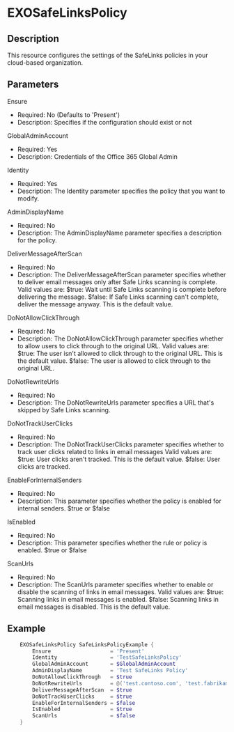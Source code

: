 # EXOSafeLinksPolicy

## Description

This resource configures the settings of the SafeLinks policies
in your cloud-based organization.

## Parameters

Ensure

- Required: No (Defaults to 'Present')
- Description: Specifies if the configuration should exist or not

GlobalAdminAccount

- Required: Yes
- Description: Credentials of the Office 365 Global Admin

Identity

- Required: Yes
- Description: The Identity parameter specifies the policy that you
  want to modify.

AdminDisplayName

- Required: No
- Description: The AdminDisplayName parameter specifies a
    description for the policy.

DeliverMessageAfterScan

- Required: No
- Description: The DeliverMessageAfterScan parameter specifies whether
  to deliver email messages only after Safe Links scanning is complete.
  Valid values are:
      $true: Wait until Safe Links scanning is complete before delivering the message.
      $false: If Safe Links scanning can't complete, deliver the message anyway. This is the default value.

DoNotAllowClickThrough

- Required: No
- Description: The DoNotAllowClickThrough parameter specifies whether to
  allow users to click through to the original URL.
  Valid values are:
      $true: The user isn't allowed to click through to the original URL.
      This is the default value.
      $false: The user is allowed to click through to the original URL.

DoNotRewriteUrls

- Required: No
- Description: The DoNotRewriteUrls parameter specifies a URL that's
  skipped by Safe Links scanning.

DoNotTrackUserClicks

- Required: No
- Description: The DoNotTrackUserClicks parameter specifies whether to
  track user clicks related to links in email messages
  Valid values are:
      $true: User clicks aren't tracked. This is the default value.
      $false: User clicks are tracked.

EnableForInternalSenders

- Required: No
- Description: This parameter specifies whether the policy is enabled
  for internal senders. $true or $false

IsEnabled

- Required: No
- Description: This parameter specifies whether the rule or policy
  is enabled. $true or $false

ScanUrls

- Required: No
- Description: The ScanUrls parameter specifies whether to enable or
  disable the scanning of links in email messages.
  Valid values are:
      $true: Scanning links in email messages is enabled.
      $false: Scanning links in email messages is disabled.
      This is the default value.

## Example

```PowerShell
    EXOSafeLinksPolicy SafeLinksPolicyExample {
        Ensure                   = 'Present'
        Identity                 = 'TestSafeLinksPolicy'
        GlobalAdminAccount       = $GlobalAdminAccount
        AdminDisplayName         = 'Test SafeLinks Policy'
        DoNotAllowClickThrough   = $true
        DoNotRewriteUrls         = @('test.contoso.com', 'test.fabrikam.com')
        DeliverMessageAfterScan  = $true
        DoNotTrackUserClicks     = $true
        EnableForInternalSenders = $false
        IsEnabled                = $true
        ScanUrls                 = $false
    }
```
